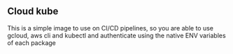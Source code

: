 ## Cloud kube

This is a simple image to use on CI/CD pipelines, so you are able to use gcloud, aws cli and kubectl and authenticate using the native ENV variables of each package
